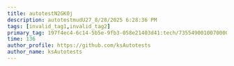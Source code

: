 ```yaml
---
title: autotestN2GK0j
description: autotestmudU27_8/28/2025 6:28:36 PM
tags: [invalid_tag1,invalid_tag2]
primary_tag: 197f4ec4-6c14-5b5e-9fb3-058e21403d41:tech/73554900100700000996/67838200100800006287
time: 136
author_profile: https://github.com/ksAutotests
author_name: ksAutotests
---
```

